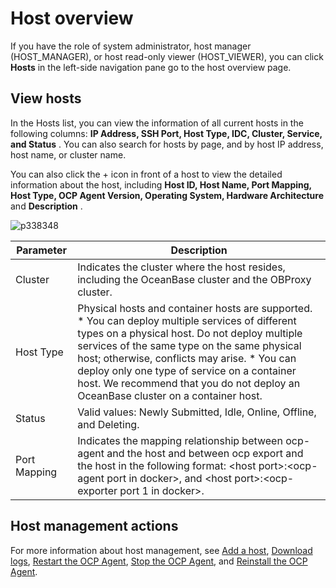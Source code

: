 Host overview 
==================================

If you have the role of system administrator, host manager (HOST_MANAGER), or host read-only viewer (HOST_VIEWER), you can click **Hosts** in the left-side navigation pane go to the host overview page. 

View hosts 
-------------------------------

In the Hosts list, you can view the information of all current hosts in the following columns: **IP Address, SSH Port, Host Type, IDC, Cluster, Service, and Status** . You can also search for hosts by page, and by host IP address, host name, or cluster name. 

You can also click the + icon in front of a host to view the detailed information about the host, including **Host ID, Host Name, Port Mapping, Host Type, OCP Agent Version, Operating System, Hardware Architecture** and **Description** .

![p338348](https://help-static-aliyun-doc.aliyuncs.com/assets/img/en-US/8364633561/p440645.png)


|  Parameter   |                                                                                                                                                                                                                                         Description                                                                                                                                                                                                                                          |
|--------------|----------------------------------------------------------------------------------------------------------------------------------------------------------------------------------------------------------------------------------------------------------------------------------------------------------------------------------------------------------------------------------------------------------------------------------------------------------------------------------------------|
| Cluster      | Indicates the cluster where the host resides, including the OceanBase cluster and the OBProxy cluster.                                                                                                                                                                                                                                                                                                                                                                                       |
| Host Type    | Physical hosts and container hosts are supported. * You can deploy multiple services of different types on a physical host. Do not deploy multiple services of the same type on the same physical host; otherwise, conflicts may arise.   * You can deploy only one type of service on a container host. We recommend that you do not deploy an OceanBase cluster on a container host.    |
| Status       | Valid values: Newly Submitted, Idle, Online, Offline, and Deleting.                                                                                                                                                                                                                                                                                                                                                                                                                          |
| Port Mapping | Indicates the mapping relationship between ocp-agent and the host and between ocp export and the host in the following format: \<host port\>:\<ocp-agent port in docker\>, and \<host port\>:\<ocp-exporter port 1 in docker\>.                                                                                                                                                                                                                                                              |



**Host management actions** 
------------------------------------------------

For more information about host management, see [Add a host](/en-US/3.ob-cloud-platform/6.management-host/2.add-host.md), [Download logs](/en-US/3.ob-cloud-platform/4.manage-clusters/3.basic-operations/15.download-log.md), [Restart the OCP Agent](/en-US/3.ob-cloud-platform/6.management-host/4.restart-the-ocp-agent.md), [Stop the OCP Agent](/en-US/3.ob-cloud-platform/6.management-host/5.stop-the-ocp-agent.md), and [Reinstall the OCP Agent](/en-US/3.ob-cloud-platform/6.management-host/6.reinstall-ocp-agent.md).

